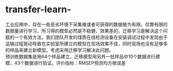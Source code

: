 # transfer-learn-
工业应用中，存在一些恶劣环境下采集难或者可获得的数据极为有限。仅靠有限的数据量进行学习，所习得的模型必然是不稳健、效果差的，迁移学习是解决这个问题的一个有效方法。我们团队开发的煤质在线检测设备在安装调试过程中发现由于运输过程晃动导致在实验室所建立的模型在现场效果不佳，同时现场也没有足够多的样品来建立新模型。考虑采用迁移学习解决此问题。<br>
预训练数据集是用64个样品建立，迁移模型用另外一批样品中10个数据进行建模，43个数据进行验证。评价指标：RMSEP预测均方根误差
